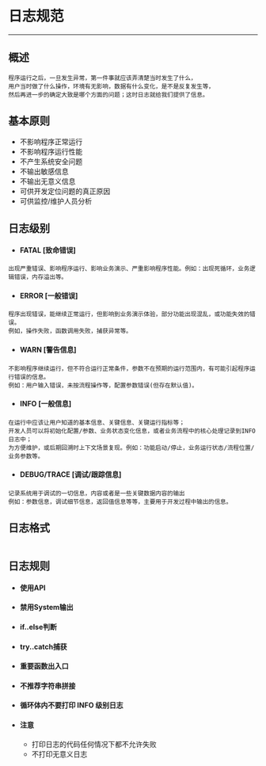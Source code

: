 # 日志规范
***

## 概述
```
程序运行之后，一旦发生异常，第一件事就应该弄清楚当时发生了什么，
用户当时做了什么操作，环境有无影响，数据有什么变化，是不是反复发生等，
然后再进一步的确定大致是哪个方面的问题；这时日志就给我们提供了信息。
```

## 基本原则
* 不影响程序正常运行
* 不影响程序运行性能
* 不产生系统安全问题
* 不输出敏感信息
* 不输出无意义信息
* 可供开发定位问题的真正原因
* 可供监控/维护人员分析

## 日志级别
* #### FATAL [致命错误]
```
出现严重错误、影响程序运行、影响业务演示、严重影响程序性能。例如：出现死循环，业务逻辑错误，内存溢出等。
```
* #### ERROR [一般错误]
```
程序出现错误，能继续正常运行，但影响到业务演示体验，部分功能出现混乱，或功能失效的错误。
例如，操作失败，函数调用失败，捕获异常等。
```
*  #### WARN [警告信息]
```
不影响程序继续运行，但不符合运行正常条件，参数不在预期的运行范围内，有可能引起程序运行错误的信息。
例如：用户输入错误，未按流程操作等，配置参数错误(但存在默认值)。
```
* #### INFO [一般信息]
```
在运行中应该让用户知道的基本信息、关键信息、关键运行指标等；
开发人员可以将初始化配置/参数、业务状态变化信息，或者业务流程中的核心处理记录到INFO日志中；
为方便维护，或后期回溯时上下文场景复现。例如：功能启动/停止，业务运行状态/流程位置/业务参数等。
```
* #### DEBUG/TRACE [调试/跟踪信息]
```
记录系统用于调试的一切信息，内容或者是一些关键数据内容的输出
例如：参数信息，调试细节信息，返回值信息等等，主要用于开发过程中输出的信息。
```

## 日志格式
```
```

## 日志规则
* #### 使用API
* #### 禁用System输出
* #### if..else判断
* #### try..catch捕获
* #### 重要函数出入口
* #### 不推荐字符串拼接
* #### 循环体内不要打印 INFO 级别日志
* #### 注意
  * 打印日志的代码任何情况下都不允许失败
  * 不打印无意义日志

